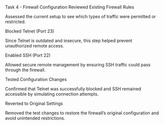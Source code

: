 Task 4 - Firewall Configuration 
Reviewed Existing Firewall Rules

Assessed the current setup to see which types of traffic were permitted or restricted.

Blocked Telnet (Port 23)

Since Telnet is outdated and insecure, this step helped prevent unauthorized remote access.

Enabled SSH (Port 22)

Allowed secure remote management by ensuring SSH traffic could pass through the firewall.

Tested Configuration Changes

Confirmed that Telnet was successfully blocked and SSH remained accessible by simulating connection attempts.

Reverted to Original Settings

Removed the test changes to restore the firewall’s original configuration and avoid unintended restrictions.

